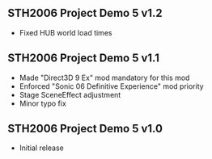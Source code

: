 ## STH2006 Project Demo 5 v1.2

- Fixed HUB world load times


## STH2006 Project Demo 5 v1.1

- Made "Direct3D 9 Ex" mod mandatory for this mod
- Enforced "Sonic 06 Definitive Experience" mod priority
- Stage SceneEffect adjustment
- Minor typo fix


## STH2006 Project Demo 5 v1.0

- Initial release
